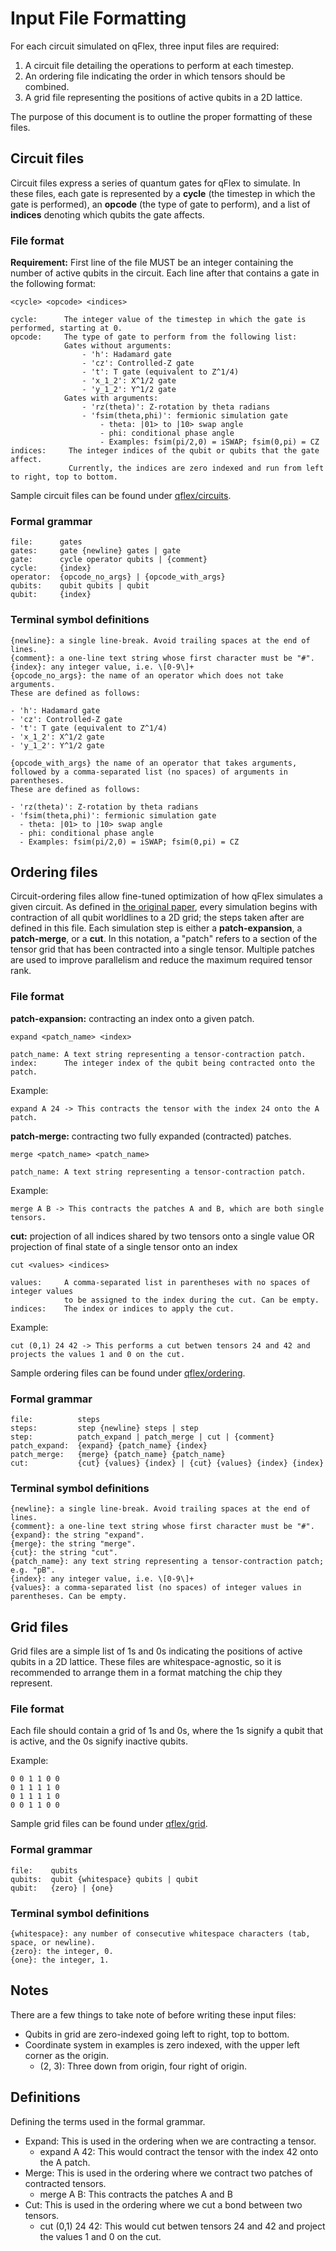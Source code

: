 # Input File Formatting

For each circuit simulated on qFlex, three input files are required:
1. A circuit file detailing the operations to perform at each timestep.
1. An ordering file indicating the order in which tensors should be combined.
1. A grid file representing the positions of active qubits in a 2D lattice.

The purpose of this document is to outline the proper formatting of these files.

## Circuit files

Circuit files express a series of quantum gates for qFlex to simulate. In these
files, each gate is represented by a __cycle__ (the timestep in which the gate
is performed), an __opcode__ (the type of gate to perform), and a list of
__indices__ denoting which qubits the gate affects.

### File format

__Requirement:__ First line of the file MUST be an integer containing the number of active
qubits in the circuit.
Each line after that contains a gate in the following format:
```
<cycle> <opcode> <indices>

cycle:      The integer value of the timestep in which the gate is performed, starting at 0.
opcode:     The type of gate to perform from the following list:
            Gates without arguments:
                - 'h': Hadamard gate
                - 'cz': Controlled-Z gate
                - 't': T gate (equivalent to Z^1/4)
                - 'x_1_2': X^1/2 gate
                - 'y_1_2': Y^1/2 gate
            Gates with arguments:
                - 'rz(theta)': Z-rotation by theta radians
                - 'fsim(theta,phi)': fermionic simulation gate
                    - theta: |01> to |10> swap angle
                    - phi: conditional phase angle
                    - Examples: fsim(pi/2,0) = iSWAP; fsim(0,pi) = CZ
indices:     The integer indices of the qubit or qubits that the gate affect. 
             Currently, the indices are zero indexed and run from left to right, top to bottom.
```

Sample circuit files can be found under [qflex/circuits](/circuits).

### Formal grammar

```
file:      gates
gates:     gate {newline} gates | gate
gate:      cycle operator qubits | {comment}
cycle:     {index}
operator:  {opcode_no_args} | {opcode_with_args}
qubits:    qubit qubits | qubit
qubit:     {index}
```

### Terminal symbol definitions

```
{newline}: a single line-break. Avoid trailing spaces at the end of lines.
{comment}: a one-line text string whose first character must be "#".
{index}: any integer value, i.e. \[0-9\]+
{opcode_no_args}: the name of an operator which does not take arguments.
These are defined as follows:

- 'h': Hadamard gate
- 'cz': Controlled-Z gate
- 't': T gate (equivalent to Z^1/4)
- 'x_1_2': X^1/2 gate
- 'y_1_2': Y^1/2 gate

{opcode_with_args} the name of an operator that takes arguments, followed by a comma-separated list (no spaces) of arguments in parentheses.
These are defined as follows:

- 'rz(theta)': Z-rotation by theta radians
- 'fsim(theta,phi)': fermionic simulation gate
  - theta: |01> to |10> swap angle
  - phi: conditional phase angle
  - Examples: fsim(pi/2,0) = iSWAP; fsim(0,pi) = CZ
```

## Ordering files

Circuit-ordering files allow fine-tuned optimization of how qFlex simulates a
given circuit. As defined in
[the original paper](https://arxiv.org/abs/1905.00444), every simulation begins
with contraction of all qubit worldlines to a 2D grid; the steps taken after
are defined in this file. Each simulation step is either a __patch-expansion__, a __patch-merge__, or a __cut__.
In this notation, a "patch" refers to a section of the tensor grid that has been contracted into a single tensor. 
Multiple patches are used to improve parallelism and reduce the maximum required tensor rank.

### File format

__patch-expansion:__ contracting an index onto a given patch.
```
expand <patch_name> <index>

patch_name: A text string representing a tensor-contraction patch.
index:      The integer index of the qubit being contracted onto the patch.
```
Example:
```
expand A 24 -> This contracts the tensor with the index 24 onto the A patch.
```

__patch-merge:__ contracting two fully expanded (contracted) patches.
```
merge <patch_name> <patch_name>

patch_name: A text string representing a tensor-contraction patch.
```
Example:
```
merge A B -> This contracts the patches A and B, which are both single tensors.
```

__cut:__ projection of all indices shared by two tensors onto a single value
         OR projection of final state of a single tensor onto an index
```
cut <values> <indices>

values:     A comma-separated list in parentheses with no spaces of integer values
            to be assigned to the index during the cut. Can be empty.
indices:    The index or indices to apply the cut.
```
Example:
```
cut (0,1) 24 42 -> This performs a cut betwen tensors 24 and 42 and projects the values 1 and 0 on the cut.
```

Sample ordering files can be found under [qflex/ordering](/ordering).

### Formal grammar

```
file:          steps
steps:         step {newline} steps | step
step:          patch_expand | patch_merge | cut | {comment}
patch_expand:  {expand} {patch_name} {index}
patch_merge:   {merge} {patch_name} {patch_name}
cut:           {cut} {values} {index} | {cut} {values} {index} {index}
```

### Terminal symbol definitions

```
{newline}: a single line-break. Avoid trailing spaces at the end of lines.
{comment}: a one-line text string whose first character must be "#".
{expand}: the string "expand". 
{merge}: the string "merge".
{cut}: the string "cut".
{patch_name}: any text string representing a tensor-contraction patch; e.g. "pB".
{index}: any integer value, i.e. \[0-9\]+
{values}: a comma-separated list (no spaces) of integer values in parentheses. Can be empty.
```

## Grid files

Grid files are a simple list of 1s and 0s indicating the positions of active
qubits in a 2D lattice. These files are whitespace-agnostic, so it is
recommended to arrange them in a format matching the chip they represent.

### File format

Each file should contain a grid of 1s and 0s, where the 1s signify a qubit
that is active, and the 0s signify inactive qubits.

Example:
```
0 0 1 1 0 0
0 1 1 1 1 0
0 1 1 1 1 0
0 0 1 1 0 0
```

Sample grid files can be found under [qflex/grid](/grid).

### Formal grammar

```
file:    qubits
qubits:  qubit {whitespace} qubits | qubit
qubit:   {zero} | {one}
```

### Terminal symbol definitions

```
{whitespace}: any number of consecutive whitespace characters (tab, space, or newline).
{zero}: the integer, 0.
{one}: the integer, 1.
```

## Notes

There are a few things to take note of before writing these input files:
* Qubits in grid are zero-indexed going left to right, top to bottom. 
* Coordinate system in examples is zero indexed, with the upper left corner as the origin. 
    * (2, 3): Three down from origin, four right of origin.

## Definitions

Defining the terms used in the formal grammar.
* Expand: This is used in the ordering when we are contracting a tensor. 
    * expand A 42: This would contract the tensor with the index 42 onto the A patch.
* Merge: This is used in the ordering where we contract two patches of contracted tensors.
    * merge A B: This contracts the patches A and B
* Cut: This is used in the ordering where we cut a bond between two tensors.
    * cut (0,1) 24 42: This would cut betwen tensors 24 and 42 and project the values 1 and 0 on the cut. 
